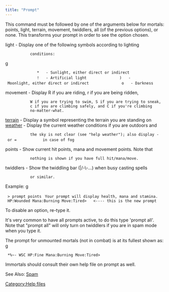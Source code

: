 ```yaml
---
title: "Prompt"
---
```


This command must be followed by one of the arguments below for mortals:
points, light, terrain, movement, twiddlers, all (of the previous
options), or none. This transforms your prompt in order to see the
option chosen.

light - Display one of the following symbols according to lighting

`           conditions:`

<nowiki>g

`              *   - Sunlight, either direct or indirect`
`              !   - Artificial light`
`              )   - Moonlight, either direct or indirect`
`              o   - Darkness`

</pre>

movement - Display R if you are riding, r if you are being ridden,

`           W if you are trying to swim, S if you are trying to sneak,`
`           c if you are climbing safely, and C if you're climbing`
`           no-matter-what.`

[terrain](terrain "wikilink") - Display a symbol representing the
terrain you are standing on [weather](weather "wikilink") - Display the
current weather conditions if you are outdoors and

`           the sky is not clear (see "help weather"); also display - or =`
`           in case of fog`

points - Show current hit points, mana and movement points. Note that

`           nothing is shown if you have full hit/mana/move.`

twiddlers - Show the twiddling bar (\|/-\\-...) when busy casting spells

`           or similar.`

Example: <nowiki>g

` > prompt points`
` Your prompt will display health, mana and stamina.`
` HP:Wounded Mana:Burning Move:Tired>   <---- this is the new prompt`

</pre>

To disable an option, re-type it.

It's very common to have all prompts active, to do this type 'prompt
all'. Note that "prompt all" will only turn on twiddlers if you are in
spam mode when you type it.

The prompt for unmounted mortals (not in combat) is at its fullest shown
as: <nowiki>g

` *%~- WSC HP:Fine Mana:Burning Move:Tired>`

</pre>

Immortals should consult their own help file on prompt as well.

See Also: [Spam](Spam "wikilink")

[Category:Help files](Category:Help_files "wikilink")